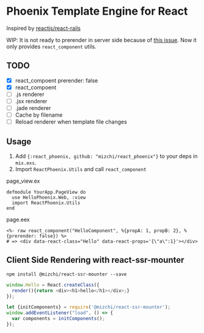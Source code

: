 # Phoenix Template Engine for React

Inspired by [reactjs/react-rails](https://github.com/reactjs/react-rails "reactjs/react-rails")

WIP: It is not ready to prerender in server side because of [this issue](https://github.com/strange/erlang-v8/issues/1 "Build failed on Mac · Issue #1 · strange/erlang-v8"). Now it only provides `react_component` utils.

## TODO

- [x] react_compoent prerender: false
- [x] react_compoent
- [ ] .js renderer
- [ ] .jsx renderer
- [ ] .jade renderer
- [ ] Cache by filename
- [ ] Reload renderer when template file changes

## Usage

1. Add `{:react_phoenix, github: "mizchi/react_phoenix"}` to your deps in `mix.exs`.
2. Import `ReactPhoenix.Utils` and call `react_component`

page_view.ex

```
defmodule YourApp.PageView do
  use HelloPhoenix.Web, :view
  import ReactPhoenix.Utils
end
```

page.eex

```
<%- raw react_component("HelloComponent", %{propA: 1, propB: 2}, %{prerender: false}) %>
# => <div data-react-class="Hello" data-react-props='{\"a\":1}'></div>
```

## Client Side Rendering with react-ssr-mounter

```
npm install @mizchi/react-ssr-mounter --save
```

```js
window.Hello = React.createClass({
  render(){return <div><h1>hello</h1></div>;}
});

let {initComponents} = require('@mizchi/react-ssr-mounter');
window.addEventListener("load", () => {
  var components = initComponents();
});
